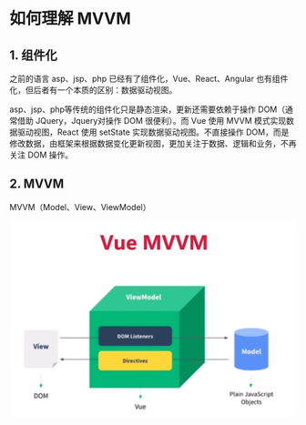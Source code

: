 # 如何理解 MVVM

## 1. 组件化

之前的语言 asp、jsp、php 已经有了组件化，Vue、React、Angular 也有组件化，但后者有一个本质的区别：数据驱动视图。

asp、jsp、php等传统的组件化只是静态渲染，更新还需要依赖于操作 DOM（通常借助 JQuery，Jquery对操作 DOM 很便利）。而 Vue 使用 MVVM 模式实现数据驱动视图，React 使用 setState 实现数据驱动视图。不直接操作 DOM，而是修改数据，由框架来根据数据变化更新视图，更加关注于数据、逻辑和业务，不再关注 DOM 操作。

## 2. MVVM

MVVM（Model、View、ViewModel）

![mvvm](./images/mvvm.png)

